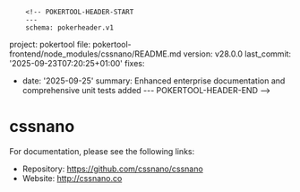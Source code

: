         <!-- POKERTOOL-HEADER-START
        ---
        schema: pokerheader.v1
project: pokertool
file: pokertool-frontend/node_modules/cssnano/README.md
version: v28.0.0
last_commit: '2025-09-23T07:20:25+01:00'
fixes:
- date: '2025-09-25'
  summary: Enhanced enterprise documentation and comprehensive unit tests added
        ---
        POKERTOOL-HEADER-END -->
# cssnano

For documentation, please see the following links:

* Repository: https://github.com/cssnano/cssnano
* Website: http://cssnano.co
